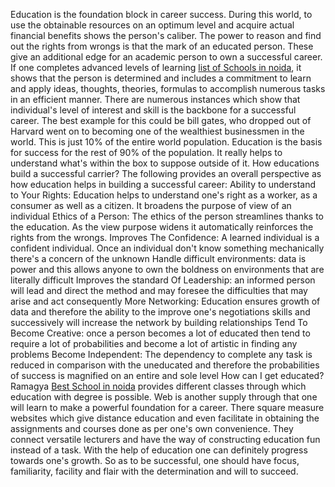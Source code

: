 Education is the foundation block in career success. During this world, to use the obtainable resources on an optimum level and acquire actual financial benefits shows the person's caliber. The power to reason and find out the rights from wrongs is that the mark of an educated person. These give an additional edge for an academic person to own a successful career. If one completes advanced levels of learning <a href="http://www.ramagyaschool.com/admission-guidelines/">list of Schools in noida</a>, it shows that the person is determined and includes a commitment to learn and apply ideas, thoughts, theories, formulas to accomplish numerous tasks in an efficient manner.
There are numerous instances which show that individual's level of interest and skill is the backbone for a successful career. The best example for this could be bill gates, who dropped out of Harvard went on to becoming one of the wealthiest businessmen in the world. This is just 10% of the entire world population. Education is the basis for success for the rest of 90% of the population. It really helps to understand what's within the box to suppose outside of it.
How educations build a successful carrier?
The following provides an overall perspective as how education helps in building a successful career:
Ability to understand to Your Rights: Education helps to understand one's right as a worker, as a consumer as well as a citizen. It broadens the purpose of view of an individual
Ethics of a Person: The ethics of the person streamlines thanks to the education. As the view purpose widens it automatically reinforces the rights from the wrongs.
Improves The Confidence:  A learned individual is a confident individual. Once an individual don't know something mechanically there's a concern of the unknown
Handle difficult environments: data is power and this allows anyone to own the boldness on environments that are literally difficult
Improves the standard Of Leadership: an informed person will lead and direct the method and may foresee the difficulties that may arise and act consequently
More Networking: Education ensures growth of data and therefore the ability to the improve one's negotiations skills and successively will increase the network by building relationships
Tend To Become Creative: once a person becomes a lot of educated then tend to require a lot of probabilities and become a lot of artistic in finding any problems
Become Independent: The dependency to complete any task is reduced in comparison with the uneducated and therefore the probabilities of success is magnified on an entire and sole level
How can I get educated?
Ramagya <a href="http://www.ramagyaschool.com/">Best School in noida</a> provides different classes through which education with degree is possible. Web is another supply through that one will learn to make a powerful foundation for a career. There square measure websites which give distance education and even facilitate in obtaining the assignments and courses done as per one's own convenience. They connect versatile lecturers and have the way of constructing education fun instead of a task.
With the help of education one can definitely progress towards one's growth. So as to be successful, one should have focus, familiarity, facility and flair with the determination and will to succeed.
